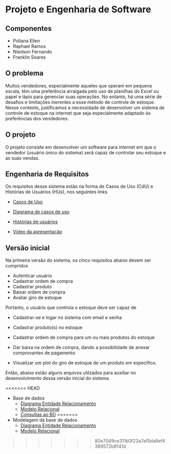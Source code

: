 # Projeto e Engenharia de Software

## Componentes

- Poliana Ellen
- Raphael Ramos
- Niedson Fernando
- Franklin Soares

## O problema
Muitos vendedores, especialmente aqueles que operam em pequena escala, têm uma preferência arraigada pelo uso de planilhas do Excel ou papel e lápis para gerenciar suas operações. No entanto, há uma série de desafios e limitações inerentes a esse método de controle de estoque. Nesse contexto, justificamos a necessidade de desenvolver um sistema de controle de estoque na internet que seja especialmente adaptado às preferências dos vendedores.

## O projeto

O projeto consiste em desenvolver um software para internet em que o vendedor (usuário único do sistema) será capaz de controlar seu estoque e as suas vendas.

## Engenharia de Requisitos

Os requisitos desse sistema estão na forma de Casos de Uso (CdU) e Histórias de Usuários (HUs), nos seguintes links

- [Casos de Uso](./CdU.md)

- [Diagrama de casos de uso](./Diagrama%20CdU.pdf)

- [Histórias de usuários](./HUs.md)

- [Vídeo da apresentação](https://drive.google.com/file/d/10voitNwHleYkfHrKjGWaMnGzj_5zkVzp/view?pli=1)

## Versão inicial

Na primeira versão do sistema, os cinco requisitos abaixo devem ser cumpridos

- Autenticar usuário
- Cadastrar ordem de compra
- Cadastrar produto
- Baixar ordem de compra
- Avaliar giro de estoque

Portanto, o usuário que controla o estoque deve ser capaz de

- Cadastrar-se e logar no sistema com email e senha

- Cadastrar produto(s) no estoque

- Cadastrar ordem de compra para um ou mais produtos do estoque
 
- Dar baixa na ordem de compra, dando a possibilidade de anexar comprovantes de pagamento

- Visualizar um plot do giro de estoque de um produto em específico. 

Então, abaixo estão alguns arquivos utilzados para auxiliar no desenvolvimento dessa versão inicial do sistema

<<<<<<< HEAD
- Base de dados
    - [Diagrama Entidade Relacionamento](./BD-ER.pdf)
    - [Modelo Relacional](./BD-MER.pdf)
    - [Consultas ao BD](./QUERIES.md)
=======
- Modelagem da base de dados
    - [Diagrama Entidade Relacionamento](./BD-MER.pdf)
    - [Modelo Relacional](./BD-ER.pdf)
>>>>>>> 80e7049ce311b0f22a7af5da8ef4389572b8141d
